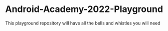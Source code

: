 # Android-Academy-2022-Playground
This playground repository will have all the bells and whistles you will need
